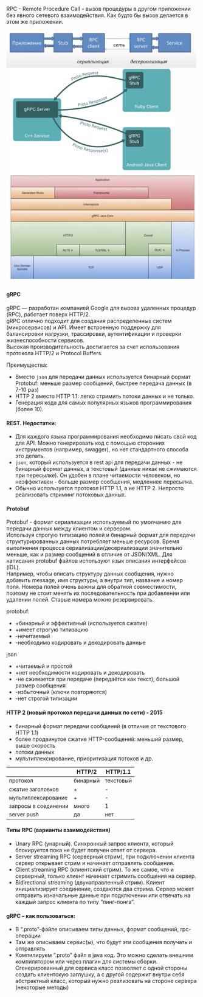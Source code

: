 RPC - Remote Procedure Call - вызов процедуры в другом приложении без явного сетевого взаимодействия. Как будто бы вызов делается в этом же приложении.

<img src="img/scheme_1.png" style="width: 500px;">
<img src="img/scheme_2.png" style="width: 450px;">
<img src="img/scheme_3.png" style="width: 550px;">

#### gRPC
gRPC —  разработан компанией Google для вызова удаленных процедур (RPC), работает поверх HTTP/2.  
gRPC отлично подходит для создания распределенных систем (микросервисов) и API. Имеет встроенную поддержку для балансировки нагрузки, трассировки, аутентификации и проверки жизнеспособности сервисов.  
Высокая производительность достигается за счет использования протокола HTTP/2 и Protocol Buffers. 

Преимущества:
- Вместо `json` для передачи данных используется бинарный формат Protobuf: меньше размер сообщений, быстрее передача данных (в 7-10 раз)
- HTTP 2 вместо HTTP 1.1: легко стримить потоки данных и не только.
- Генерация кода для самых популярных языков программирования (более 10).

#### REST. Недостатки:
- Для каждого языка программирования необходимо писать свой код для API. Можно генерировать код с помощью сторонних инструментов (например, swagger), но нет стандартного способа это делать.  
- `json`, который используется в rest api для передачи данных - не бинарный формат данных, а текстовый (данные никак не сжимаются при пересылке). Он удобен в плане читаемости человеком, но неэффективен - больше размер сообщения, медленнее пересылка.  
- Обычно используется протокол HTTP 1.1, а не HTTP 2. Непросто реализовать стриминг потоковых данных.

#### Protobuf
Protobuf - формат сериализации используемый по умолчанию для передачи данных между клиентом и сервером.  
Используя строгую типизацию полей и бинарный формат для передачи структурированных данных потребляет меньше ресурсов. 
Время выполнения процесса сериализации/десериализации значительно меньше, как и размер сообщений в отличие от JSON/XML.
Для написания protobuf файлов используют язык описания интерфейсов (IDL).  
Например, чтобы описать структуру данных сообщения, нужно добавить message, имя структуры, а внутри тип, название и номер поля. Номера полей очень важны для обратной совместимости, поэтому не стоит менять их последовательность при добавлении или удалении полей. Старые номера можно резервировать.

protobuf:
- +бинарный и эффективный (используется сжатие)
- +имеет строгую типизацию
- -нечитаемый
- -необходимо кодировать и декодировать данные

json
- +читаемый и простой 
- +нет необходимости кодировать и декодировать
- -не сжимается при передаче (передаётся как текст), большой размер сообщения
- -избыточный (ключи повторяются)
- -нет строгой типизации


#### HTTP 2 (новый протокол передачи данных по сети) - 2015
- бинарный формат передачи сообщений (в отличие от текстового HTTP 1.1)
- более продвинутое сжатие HTTP-сообщений: меньший размер, выше скорость
- потоки данных
- мультиплексирование, приоритизация потоков и др.

|                      | HTTP/2   | HTTP/1.1  |
|----------------------|----------|-----------|
| протокол             | бинарный | текстовый |
| сжатие заголовков    | +        | -         |
| мультиплексирование  | +        | -         |
| запросы в соединении | много    | 1         |
| server push          | да       | нет       |

#### Типы RPC (варианты взаимодействия)
- Unary RPC (унарный). Синхронный запрос клиента, который блокируется пока не будет получен ответ от сервера.  
- Server streaming RPC (серверный стрим), при подключении клиента сервер открывает стрим и начинает отправлять сообщения.  
- Client streaming RPC (клиентский стрим). То же самое, что и серверный, только клиент начинает стримить сообщения на сервер.  
- Bidirectional streaming (двунаправленный стрим). Клиент инициализирует соединение, создаются два стрима. Сервер может отправить изначальные данные при подключении или отвечать на каждый запрос клиента по типу “пинг-понга”.

#### gRPC – как пользоваться:
- В “.proto”-файле описываем типы данных, формат сообщений, rpc-операции
- Там же описываем сервис(ы), что будут эти сообщения получать и отправлять
- Компилируем “.proto” файл в java код. Это можно сделать внешним компилятором или через плагин для системы сборки.
Сгенерированный для сервиса класс позволяет с одной стороны создать клиентскую заглушку, а с другой содержит внутри себя абстрактный класс, который нужно реализовать на стороне сервера (некоторые методы)
